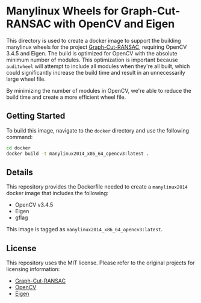 # Manylinux Wheels for Graph-Cut-RANSAC with OpenCV and Eigen

This directory is used to create a docker image to support the building manylinux wheels for the project [Graph-Cut-RANSAC](https://github.com/danini/graph-cut-ransac), requiring OpenCV 3.4.5 and Eigen. The build is optimized for OpenCV with the absolute minimum number of modules. This optimization is important because `auditwheel` will attempt to include all modules when they're all built, which could significantly increase the build time and result in an unnecessarily large wheel file.

By minimizing the number of modules in OpenCV, we're able to reduce the build time and create a more efficient wheel file.

## Getting Started

To build this image, navigate to the `docker` directory and use the following command:

```bash
cd docker
docker build -t manylinux2014_x86_64_opencv3:latest .
```

## Details

This repository provides the Dockerfile needed to create a `manylinux2014` docker image that includes the following:

- OpenCV v3.4.5
- Eigen
- gflag

This image is tagged as `manylinux2014_x86_64_opencv3:latest`.


## License

This repository uses the MIT license. Please refer to the original projects for
licensing information:

- [Graph-Cut-RANSAC](https://github.com/danini/graph-cut-ransac)
- [OpenCV](https://github.com/opencv/opencv)
- [Eigen](https://github.com/libigl/eigen)
